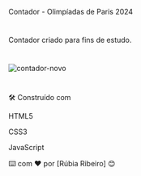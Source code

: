 Contador - Olimpíadas de Paris 2024
#

Contador criado para fins de estudo.

#

![contador-novo](https://github.com/rubsribeiro/contadorOlimpiadas/assets/110606629/3a4b81b6-2e90-4e06-906d-48cd620f4f28)


#

🛠️ Construído com

HTML5

CSS3

JavaScript

⌨️ com ❤️ por [Rúbia Ribeiro] 😊
